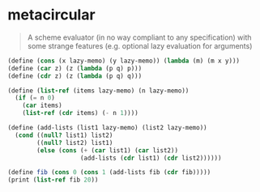 # metacircular

> A scheme evaluator (in no way compliant to any specification)
> with some strange features (e.g. optional lazy evaluation for arguments)

```scheme
(define (cons (x lazy-memo) (y lazy-memo)) (lambda (m) (m x y)))
(define (car z) (z (lambda (p q) p)))
(define (cdr z) (z (lambda (p q) q)))

(define (list-ref (items lazy-memo) (n lazy-memo))
  (if (= n 0)
    (car items)
    (list-ref (cdr items) (- n 1))))

(define (add-lists (list1 lazy-memo) (list2 lazy-memo))
  (cond ((null? list1) list2)
        ((null? list2) list1)
        (else (cons (+ (car list1) (car list2))
                    (add-lists (cdr list1) (cdr list2))))))

(define fib (cons 0 (cons 1 (add-lists fib (cdr fib)))))
(print (list-ref fib 20))
```
